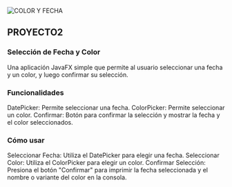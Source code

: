 
![COLOR Y FECHA](https://github.com/RONALD-PIVAQUE/DatePicker-y-ColorPicker/assets/168945387/d2560b60-28df-4c75-bf36-82079db14701)

<h2>PROYECTO2</h2>
<h3>Selección de Fecha y Color</h3>

Una aplicación JavaFX simple que permite al usuario seleccionar una fecha y un color, y luego confirmar su selección.
  
<h3>Funcionalidades</h3>
DatePicker: Permite seleccionar una fecha.
ColorPicker: Permite seleccionar un color.
Confirmar: Botón para confirmar la selección y mostrar la fecha y el color seleccionados.

<h3>Cómo usar</h3>
Seleccionar Fecha: Utiliza el DatePicker para elegir una fecha.
Seleccionar Color: Utiliza el ColorPicker para elegir un color.
Confirmar Selección: Presiona el botón "Confirmar" para imprimir la fecha seleccionada y el nombre o variante del color en la consola.
